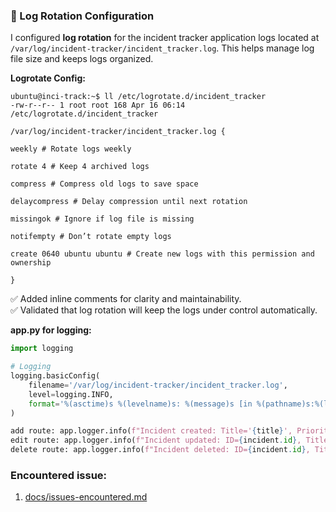 ### 📁 Log Rotation Configuration

I configured **log rotation** for the incident tracker application logs located at `/var/log/incident-tracker/incident_tracker.log`. This helps manage log file size and keeps logs organized.

**Logrotate Config:** 
```
ubuntu@inci-track:~$ ll /etc/logrotate.d/incident_tracker
-rw-r--r-- 1 root root 168 Apr 16 06:14 /etc/logrotate.d/incident_tracker
```

    /var/log/incident-tracker/incident_tracker.log { 

    weekly # Rotate logs weekly 
    
    rotate 4 # Keep 4 archived logs 
    
    compress # Compress old logs to save space 
    
    delaycompress # Delay compression until next rotation 
    
    missingok # Ignore if log file is missing 
    
    notifempty # Don’t rotate empty logs 
    
    create 0640 ubuntu ubuntu # Create new logs with this permission and ownership
    
    }


✅ Added inline comments for clarity and maintainability.  
✅ Validated that log rotation will keep the logs under control automatically.

**app.py for logging:**

```python
import logging

# Logging
logging.basicConfig(
    filename='/var/log/incident-tracker/incident_tracker.log',
    level=logging.INFO,
    format='%(asctime)s %(levelname)s: %(message)s [in %(pathname)s:%(lineno)d]'
)

add route: app.logger.info(f"Incident created: Title='{title}', Priority={priority}")
edit route: app.logger.info(f"Incident updated: ID={incident.id}, Title='{incident.title}', Priority={incident.priority}")
delete route: app.logger.info(f"Incident deleted: ID={incident.id}, Title='{incident.title}'")
```
### Encountered issue: 
1. [docs/issues-encountered.md](https://github.com/sadieedwin/incident-tracker-web-app/blob/main/docs/issues-encountered.md#2-logrotate-config-issue)
